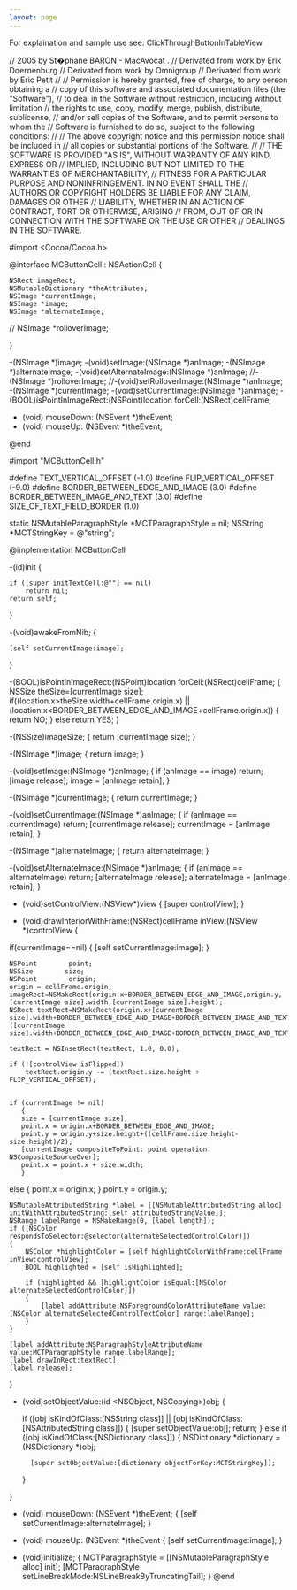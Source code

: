 ```yaml
---
layout: page
---
```


For explaination and sample use see: ClickThroughButtonInTableView

    


//  2005 by St�phane BARON - MacAvocat .
//  Derivated from work by Erik Doernenburg
//  Derivated from work by Omnigroup
//  Derivated from work by Eric Petit
//
//  Permission is hereby granted, free of charge, to any person obtaining a
//  copy of this software and associated documentation files (the "Software"),
//  to deal in the Software without restriction, including without limitation
//  the rights to use, copy, modify, merge, publish, distribute, sublicense,
//  and/or sell copies of the Software, and to permit persons to whom the
//  Software is furnished to do so, subject to the following conditions:
//
//  The above copyright notice and this permission notice shall be included in
//  all copies or substantial portions of the Software.
// 
//  THE SOFTWARE IS PROVIDED "AS IS", WITHOUT WARRANTY OF ANY KIND, EXPRESS OR
//  IMPLIED, INCLUDING BUT NOT LIMITED TO THE WARRANTIES OF MERCHANTABILITY,
//  FITNESS FOR A PARTICULAR PURPOSE AND NONINFRINGEMENT. IN NO EVENT SHALL THE
//  AUTHORS OR COPYRIGHT HOLDERS BE LIABLE FOR ANY CLAIM, DAMAGES OR OTHER
//  LIABILITY, WHETHER IN AN ACTION OF CONTRACT, TORT OR OTHERWISE, ARISING
//  FROM, OUT OF OR IN CONNECTION WITH THE SOFTWARE OR THE USE OR OTHER
//  DEALINGS IN THE SOFTWARE.
 
#import <Cocoa/Cocoa.h>

@interface MCButtonCell : NSActionCell { 
	
	NSRect imageRect;
	NSMutableDictionary *theAttributes;
	NSImage *currentImage;
	NSImage *image;
	NSImage *alternateImage;
//	NSImage *rolloverImage;
	
}

-(NSImage *)image;
-(void)setImage:(NSImage *)anImage;
-(NSImage *)alternateImage;
-(void)setAlternateImage:(NSImage *)anImage;
//-(NSImage *)rolloverImage;
//-(void)setRolloverImage:(NSImage *)anImage;
-(NSImage *)currentImage;
-(void)setCurrentImage:(NSImage *)anImage;
-(BOOL)isPointInImageRect:(NSPoint)location forCell:(NSRect)cellFrame;
- (void) mouseDown: (NSEvent *)theEvent;
- (void) mouseUp: (NSEvent *)theEvent;


@end


#import "MCButtonCell.h"

#define TEXT_VERTICAL_OFFSET (-1.0)
#define FLIP_VERTICAL_OFFSET (-9.0)
#define BORDER_BETWEEN_EDGE_AND_IMAGE (3.0)
#define BORDER_BETWEEN_IMAGE_AND_TEXT (3.0)
#define SIZE_OF_TEXT_FIELD_BORDER (1.0)

static NSMutableParagraphStyle *MCTParagraphStyle = nil;
NSString *MCTStringKey = @"string";

@implementation MCButtonCell



-(id)init
{
	
    if ([super initTextCell:@""] == nil)
        return nil;
	return self;
	
}

-(void)awakeFromNib;
{
	
	[self setCurrentImage:image];
	
}

-(BOOL)isPointInImageRect:(NSPoint)location forCell:(NSRect)cellFrame;
{
	NSSize theSize=[currentImage size];
	if((location.x>theSize.width+cellFrame.origin.x) || (location.x<BORDER_BETWEEN_EDGE_AND_IMAGE+cellFrame.origin.x))
	{
		return NO;
	}
	else
		return YES;
}


-(NSSize)imageSize;
{
return [currentImage size];
}

-(NSImage *)image;
{
	return image;
}

-(void)setImage:(NSImage *)anImage;
{
    if (anImage == image)
        return;
    [image release];
    image = [anImage retain];
}

-(NSImage *)currentImage;
{
return currentImage;
}

-(void)setCurrentImage:(NSImage *)anImage;
{
    if (anImage == currentImage)
        return;
    [currentImage release];
    currentImage = [anImage retain];
}

-(NSImage *)alternateImage;
{
return alternateImage;
}

-(void)setAlternateImage:(NSImage *)anImage;
{
    if (anImage == alternateImage)
        return;
    [alternateImage release];
    alternateImage = [anImage retain];
}

- (void)setControlView:(NSView*)view
{
[super controlView];
}

- (void)drawInteriorWithFrame:(NSRect)cellFrame inView:(NSView *)controlView
{

if(currentImage==nil)
{
[self setCurrentImage:image];
}


	NSPoint        point;
	NSSize        size;
	NSPoint        origin;	
	origin = cellFrame.origin;
	imageRect=NSMakeRect(origin.x+BORDER_BETWEEN_EDGE_AND_IMAGE,origin.y,[currentImage size].width,[currentImage size].height);
	NSRect textRect=NSMakeRect(origin.x+[currentImage size].width+BORDER_BETWEEN_EDGE_AND_IMAGE+BORDER_BETWEEN_IMAGE_AND_TEXT,origin.y,cellFrame.size.width-([currentImage size].width+BORDER_BETWEEN_EDGE_AND_IMAGE+BORDER_BETWEEN_IMAGE_AND_TEXT),cellFrame.size.height);

    textRect = NSInsetRect(textRect, 1.0, 0.0);

    if (![controlView isFlipped])
        textRect.origin.y -= (textRect.size.height + FLIP_VERTICAL_OFFSET);


	if (currentImage != nil)
       {
       size = [currentImage size];
       point.x = origin.x+BORDER_BETWEEN_EDGE_AND_IMAGE;
       point.y = origin.y+size.height+((cellFrame.size.height-size.height)/2);
       [currentImage compositeToPoint: point operation:  NSCompositeSourceOver];
       point.x = point.x + size.width;
       }
   else
       {
       point.x = origin.x;
       }
   point.y = origin.y;


	NSMutableAttributedString *label = [[NSMutableAttributedString alloc] initWithAttributedString:[self attributedStringValue]];
    NSRange labelRange = NSMakeRange(0, [label length]);
    if ([NSColor respondsToSelector:@selector(alternateSelectedControlColor)]) 
	{
        NSColor *highlightColor = [self highlightColorWithFrame:cellFrame inView:controlView];
        BOOL highlighted = [self isHighlighted];

        if (highlighted && [highlightColor isEqual:[NSColor alternateSelectedControlColor]]) 
		{
            [label addAttribute:NSForegroundColorAttributeName value:[NSColor alternateSelectedControlTextColor] range:labelRange];
        }
    }

    [label addAttribute:NSParagraphStyleAttributeName value:MCTParagraphStyle range:labelRange];
    [label drawInRect:textRect];
    [label release];

}


- (void)setObjectValue:(id <NSObject, NSCopying>)obj;
{

    if ([obj isKindOfClass:[NSString class]] || [obj isKindOfClass:[NSAttributedString class]]) {
        [super setObjectValue:obj];
        return;
    } else if ([obj isKindOfClass:[NSDictionary class]]) {
        NSDictionary *dictionary = (NSDictionary *)obj;
        
        [super setObjectValue:[dictionary objectForKey:MCTStringKey]];
    }

}


- (void) mouseDown: (NSEvent *)theEvent;
{
[self setCurrentImage:alternateImage];
}

- (void) mouseUp: (NSEvent *)theEvent
{
[self setCurrentImage:image];
}

+ (void)initialize;
{
	MCTParagraphStyle = [[NSMutableParagraphStyle alloc] init];
    [MCTParagraphStyle setLineBreakMode:NSLineBreakByTruncatingTail];
}
@end


